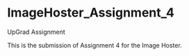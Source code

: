 # ImageHoster_Assignment_4
UpGrad Assignment


This is the submission of Assignment 4 for the Image Hoster.